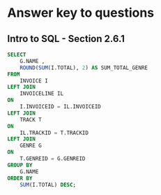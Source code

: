 # Answer key to questions 

## Intro to SQL - Section 2.6.1

```sql
SELECT
	G.NAME ,
	ROUND(SUM(I.TOTAL), 2) AS SUM_TOTAL_GENRE
FROM 
	INVOICE I
LEFT JOIN 
	INVOICELINE IL 
ON
	I.INVOICEID = IL.INVOICEID
LEFT JOIN 
	TRACK T 
ON
	IL.TRACKID = T.TRACKID
LEFT JOIN 
	GENRE G
ON
	T.GENREID = G.GENREID
GROUP BY
	G.NAME
ORDER BY
	SUM(I.TOTAL) DESC;
```